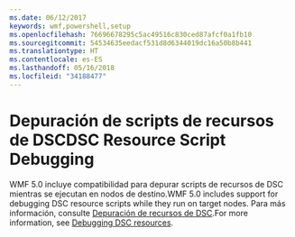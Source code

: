 ```yaml
---
ms.date: 06/12/2017
keywords: wmf,powershell,setup
ms.openlocfilehash: 76696678295c5ac49516c830ced87afcf0a1fb10
ms.sourcegitcommit: 54534635eedacf531d8d6344019dc16a50b8b441
ms.translationtype: HT
ms.contentlocale: es-ES
ms.lasthandoff: 05/16/2018
ms.locfileid: "34188477"
---
```

# <a name="dsc-resource-script-debugging"></a><span data-ttu-id="e09d7-102">Depuración de scripts de recursos de DSC</span><span class="sxs-lookup"><span data-stu-id="e09d7-102">DSC Resource Script Debugging</span></span>

<span data-ttu-id="e09d7-103">WMF 5.0 incluye compatibilidad para depurar scripts de recursos de DSC mientras se ejecutan en nodos de destino.</span><span class="sxs-lookup"><span data-stu-id="e09d7-103">WMF 5.0 includes support for debugging DSC resource scripts while they run on target nodes.</span></span>
<span data-ttu-id="e09d7-104">Para más información, consulte [Depuración de recursos de DSC](https://msdn.microsoft.com/powershell/dsc/debugresource).</span><span class="sxs-lookup"><span data-stu-id="e09d7-104">For more information, see [Debugging DSC resources](https://msdn.microsoft.com/powershell/dsc/debugresource).</span></span>

